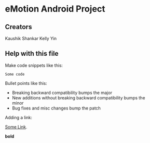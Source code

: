 eMotion Android Project
=======================

Creators
--------
Kaushik Shankar
Kelly Yin

Help with this file
-------------------


Make code snippets like this:

`Some code`

Bullet points like this:

* Breaking backward compatibility bumps the major
* New additions without breaking backward compatibility bumps the minor
* Bug fixes and misc changes bump the patch


Adding a link:

<a href="#">Some Link</a>.

**bold**
